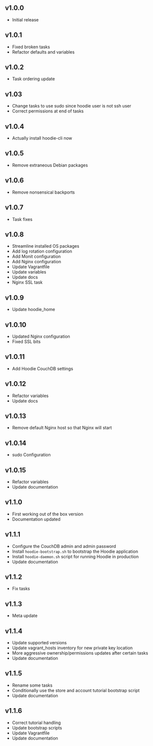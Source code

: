## v1.0.0

- Initial release

## v1.0.1

- Fixed broken tasks
- Refactor defaults and variables

## v1.0.2

- Task ordering update

## v1.03

- Change tasks to use sudo since hoodie user is not ssh user
- Correct permissions at end of tasks

## v1.0.4

- Actually install hoodie-cli now

## v1.0.5

- Remove extraneous Debian packages

## v1.0.6

- Remove nonsensical backports

## v1.0.7

- Task fixes

## v1.0.8

- Streamline installed OS packages
- Add log rotation configuration
- Add Monit configuration
- Add Nginx configuration
- Update Vagrantfile
- Update variables
- Update docs
- Nginx SSL task

## v1.0.9

- Update hoodie_home

## v1.0.10

- Updated Nginx configuration
- Fixed SSL bits

## v1.0.11

- Add Hoodie CouchDB settings

## v1.0.12

- Refactor variables
- Update docs

## v1.0.13

- Remove default Nginx host so that Nginx will start

## v1.0.14

- sudo Configuration

## v1.0.15

- Refactor variables
- Update documentation

## v1.1.0

- First working out of the box version
- Documentation updated

## v1.1.1

- Configure the CouchDB admin and admin password
- Install `hoodie-bootstrap.sh` to bootstrap the Hoodie application
- Install `hoodie-daemon.sh` script for running Hoodie in production
- Update documentation

## v1.1.2

- Fix tasks

## v1.1.3

- Meta update

## v1.1.4

- Update supported versions
- Update vagrant_hosts inventory for new private key location
- More aggressive ownership/permissions updates after certain tasks
- Update documentation

## v1.1.5

- Rename some tasks
- Conditionally use the store and account tutorial bootstrap script
- Update documentation

## v1.1.6

- Correct tutorial handling
- Update bootstrap scripts
- Update Vagrantfile
- Update documentation
